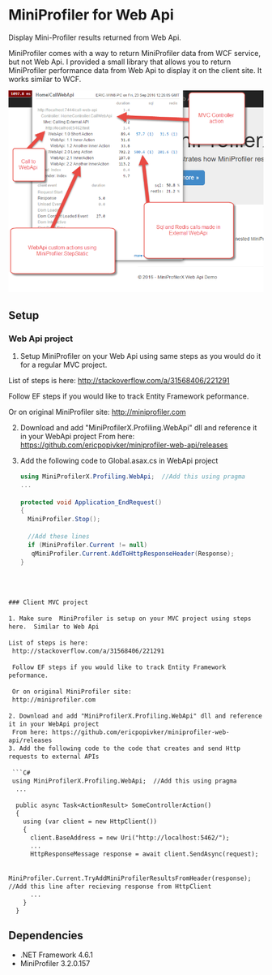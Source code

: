 # MiniProfiler for Web Api
Display Mini-Profiler results returned from Web Api.

MiniProfiler comes with a way to return MiniProfiler data from WCF service, but not Web Api.  I provided a small library that allows you to return MiniProfiler performance data from Web Api to display it on the client site.  It works similar to WCF.

![Screenshot](/Screenshot.png "Screenshot")

## Setup

### Web Api project
1. Setup MiniProfiler on your Web Api using same steps as you would do it for a regular MVC project.

  List of steps is here:
   http://stackoverflow.com/a/31568406/221291

   Follow EF steps if you would like to track Entity Framework peformance.

   Or on original MiniProfiler site:
   http://miniprofiler.com

2. Download and add "MiniProfilerX.Profiling.WebApi" dll and reference it in your WebApi project
   From here: https://github.com/ericpopivker/miniprofiler-web-api/releases
3. Add the following code to Global.asax.cs in WebApi project

    ```C#
   using MiniProfilerX.Profiling.WebApi;  //Add this using pragma
    ...
    
   protected void Application_EndRequest()
   {
      MiniProfiler.Stop();

      //Add these lines
      if (MiniProfiler.Current != null)
       qMiniProfiler.Current.AddToHttpResponseHeader(Response);
   }
  ```



### Client MVC project

1. Make sure  MiniProfiler is setup on your MVC project using steps here.  Similar to Web Api

  List of steps is here:
   http://stackoverflow.com/a/31568406/221291

   Follow EF steps if you would like to track Entity Framework peformance.

   Or on original MiniProfiler site:
   http://miniprofiler.com
   
2. Download and add "MiniProfilerX.Profiling.WebApi" dll and reference it in your WebApi project
   From here: https://github.com/ericpopivker/miniprofiler-web-api/releases
3. Add the following code to the code that creates and send Http requests to external APIs

   ```C#
   using MiniProfilerX.Profiling.WebApi;  //Add this using pragma
    ...
    
    public async Task<ActionResult> SomeControllerAction()
    {
      using (var client = new HttpClient())
      {
        client.BaseAddress = new Uri("http://localhost:5462/");
        ...
        HttpResponseMessage response = await client.SendAsync(request);
      
        MiniProfiler.Current.TryAddMiniProfilerResultsFromHeader(response);   //Add this line after recieving response from HttpClient
        ...
      }
    }
   ```

## Dependencies

* .NET Framework 4.6.1
* MiniProfiler 3.2.0.157
